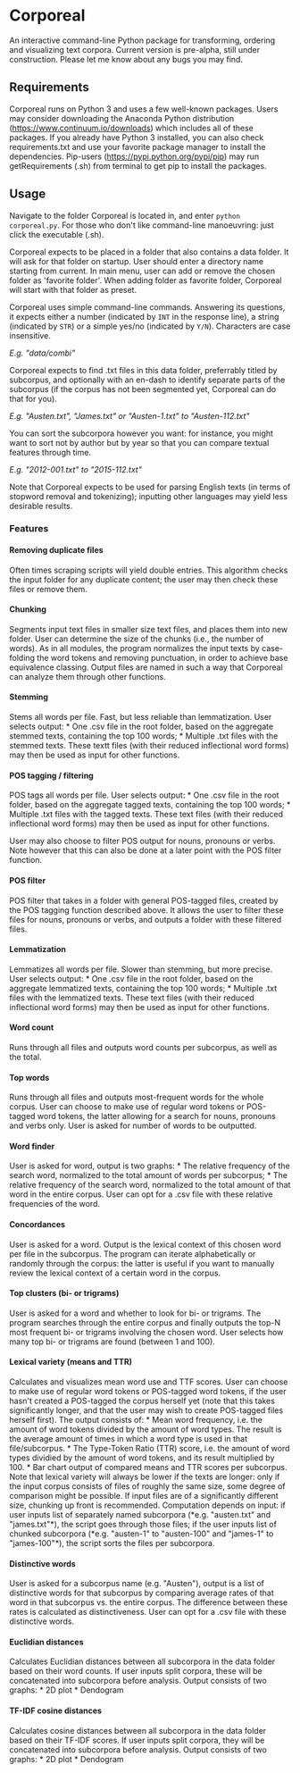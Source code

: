 Corporeal
========================

An interactive command-line Python package for transforming, ordering and visualizing text corpora. Current version is pre-alpha, still under construction. Please let me know about any bugs you may find.


<h2> Requirements </h2>

Corporeal runs on Python 3 and uses a few well-known packages. Users may consider downloading the Anaconda Python distribution (https://www.continuum.io/downloads) which includes all of these packages. If you already have Python 3 installed, you can also check requirements.txt and use your favorite package manager to install the dependencies. Pip-users (https://pypi.python.org/pypi/pip) may run getRequirements (.sh) from terminal to get pip to install the packages.


<h2> Usage </h2>
 
Navigate to the folder Corporeal is located in, and enter `python corporeal.py`. For those who don't like command-line manoeuvring: just click the executable (.sh). 

Corporeal expects to be placed in a folder that also contains a data folder. It will ask for that folder on startup. User should enter a directory name starting from current. In main menu, user can add or remove the chosen folder as 'favorite folder'. When adding folder as favorite folder, Corporeal will start with that folder as preset.

Corporeal uses simple command-line commands. Answering its questions, it expects either a number (indicated by `INT` in the response line), a string (indicated by `STR`) or a simple yes/no (indicated by `Y/N`). Characters are case insensitive.


*E.g. "data/combi"*

Corporeal expects to find .txt files in this data folder, preferrably titled by subcorpus, and optionally with an en-dash to identify separate parts of the subcorpus (if the corpus has not been segmented yet, Corporeal can do that for you).

*E.g. "Austen.txt", "James.txt" or "Austen-1.txt" to "Austen-112.txt"*

You can sort the subcorpora however you want: for instance, you might want to sort not by author but by year so that you can compare textual features through time.

*E.g. "2012-001.txt" to "2015-112.txt"*

Note that Corporeal expects to be used for parsing English texts (in terms of  stopword removal and tokenizing); inputting other languages may yield less desirable results.


<h3> Features </h3>

<h4>Removing duplicate files</h4>
Often times scraping scripts will yield double entries. This algorithm checks the input folder for any duplicate content; the user may then check these files or remove them.

<h4>Chunking</h4>
Segments input text files in smaller size text files, and places them into new folder. User can determine the size of the chunks (i.e., the number of words). As in all modules, the program normalizes the input texts by case-folding the word tokens and removing punctuation, in order to achieve base equivalence classing. Output files are named in such a way that Corporeal can analyze them through other functions.

<h4>Stemming</h4>
Stems all words per file. Fast, but less reliable than lemmatization. User selects output: 
* One .csv file in the root folder, based on the aggregate stemmed texts, containing the top 100 words; 
* Multiple .txt files with the stemmed texts. These textt files (with their reduced inflectional word forms) may then be used as input for other functions. 

<h4>POS tagging / filtering</h4>
POS tags all words per file. User selects output:
* One .csv file in the root folder, based on the aggregate tagged texts, containing the top 100 words; 
* Multiple .txt files with the tagged texts. These text files (with their reduced inflectional word forms) may then be used as input for other functions. 

User may also choose to filter POS output for nouns, pronouns or verbs. Note however that this can also be done at a later point with the POS filter function.

<h4>POS filter</h4>
POS filter that takes in a folder with general POS-tagged files, created by the POS tagging function described above. It allows the user to filter these files for nouns, pronouns or verbs, and outputs a folder with these filtered files.  

<h4>Lemmatization</h4>
Lemmatizes all words per file. Slower than stemming, but more precise. User selects output:
* One .csv file in the root folder, based on the aggregate lemmatized texts, containing the top 100 words; 
* Multiple .txt files with the lemmatized texts. These text files (with their reduced inflectional word forms) may then be used as input for other functions. 

<h4>Word count</h4>
Runs through all files and outputs word counts per subcorpus, as well as the total.

<h4>Top words</h4>
Runs through all files and outputs most-frequent words for the whole corpus. User can choose to make use of regular word tokens or POS-tagged word tokens, the latter allowing for a search for nouns, pronouns and verbs only. User is asked for number of words to be outputted.

<h4>Word finder</h4>
User is asked for word, output is two graphs:
* The relative frequency of the search word, normalized to the total amount of words per subcorpus;
* The relative frequency of the search word, normalized to the total amount of that word in the entire corpus.
User can opt for a .csv file with these relative frequencies of the word. 

<h4>Concordances</h4>
User is asked for a word. Output is the lexical context of this chosen word per file in the subcorpus. The program can iterate alphabetically or randomly through the corpus: the latter is useful if you want to manually review the lexical context of a certain word in the corpus.

<h4>Top clusters (bi- or trigrams)</h4>
User is asked for a word and whether to look for bi- or trigrams. The program searches through the entire corpus and finally outputs the top-N most frequent bi- or trigrams involving the chosen word. User selects how many top bi- or trigrams are found (between 1 and 100).

<h4>Lexical variety (means and TTR)</h4>
Calculates and visualizes mean word use and TTF scores. User can choose to make use of regular word tokens or POS-tagged word tokens, if the user hasn't created a POS-tagged the corpus herself yet (note that this takes significantly longer, and that the user may wish to create POS-tagged files herself first). The output consists of:
* Mean word frequency, i.e. the amount of word tokens divided by the amount of word types. The result is the average amount of times in which a word type is used in that file/subcorpus.
* The Type-Token Ratio (TTR) score, i.e. the amount of word types dividied by the amount of word tokens, and its result multiplied by 100.
* Bar chart output of compared means and TTR scores per subcorpus. 
Note that lexical variety will always be lower if the texts are longer: only if the input corpus consists of files of roughly the same size, some degree of comparison might be possible. If input files are of a significantly different size, chunking up front is recommended.
Computation depends on input: if user inputs list of separately named subcorpora (*e.g. "austen.txt" and "james.txt"*), the script goes through those files; if the user inputs list of chunked subcorpora (*e.g. "austen-1" to "austen-100" and "james-1" to "james-100"*), the script sorts the files per subcorpora.

<h4>Distinctive words</h4>
User is asked for a subcorpus name (e.g. "Austen"), output is a list of distinctive words for that subcorpus by comparing average rates of that word in that subcorpus vs. the entire corpus. The difference between these rates is calculated as distinctiveness. User can opt for a .csv file with these distinctive words. 

<h4>Euclidian distances</h4>
Calculates Euclidian distances between all subcorpora in the data folder based on their word counts. If user inputs split corpora, these will be concatenated into subcorpora before analysis. Output consists of two graphs:
* 2D plot
* Dendogram

<h4>TF-IDF cosine distances</h4>
Calculates cosine distances between all subcorpora in the data folder based on their TF-IDF scores. If user inputs split corpora, they will be concatenated into subcorpora before analysis. Output consists of two graphs:
* 2D plot
* Dendogram